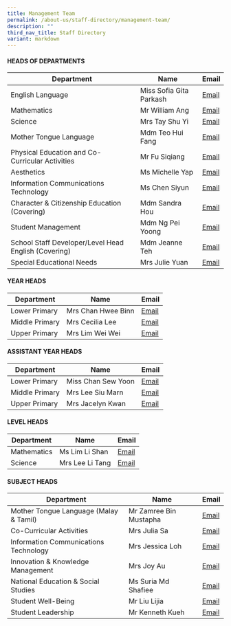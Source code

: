 ```yaml
---
title: Management Team
permalink: /about-us/staff-directory/management-team/
description: ""
third_nav_title: Staff Directory
variant: markdown
---
```

#### HEADS OF DEPARTMENTS

| Department | Name | Email |
| -------- | -------- | -------- |
| English Language     | Miss Sofia Gita Parkash     | <a href="mailto:sofia_gita_parkash@moe.edu.sg" target="">Email</a>     |
| Mathematics     | Mr William Ang     | <a href="mailto:ang_kia_wei_william@moe.edu.sg" target="">Email</a>     |
| Science     | Mrs Tay Shu Yi     | <a href="mailto:wee_shu_yi@moe.edu.sg" target="">Email</a>     |
| Mother Tongue Language     | Mdm Teo Hui Fang    | <a href="mailto:teo_hui_fang@moe.edu.sg" target="">Email</a>     |
| Physical Education and Co-Curricular Activities     | Mr Fu Siqiang    | <a href="mailto:fu_siqiang@moe.edu.sg" target="">Email</a>    |
| Aesthetics     | Ms Michelle Yap     | <a href="mailto:yap_hui_ching_michelle@moe.edu.sg" target="">Email</a>     |
| Information Communications Technology    | Ms Chen Siyun    | <a href="mailto:chen_siyun@moe.edu.sg" target="">Email</a>     |
| Character &amp; Citizenship Education (Covering)     | Mdm Sandra Hou     | <a href="mailto:hou_may_wah_sandra@moe.edu.sg" target="">Email</a>    |
| Student Management    | Mdm Ng Pei Yoong   | <a href="mailto:ng_pei_yoong@moe.edu.sg" target="">Email</a>    |
| School Staff Developer/Level Head English (Covering)     | Mdm Jeanne Teh     | <a href="mailto:teh_hsiao_chuin@moe.edu.sg" target="">Email</a>    |
| Special Educational Needs     | Mrs Julie Yuan     | <a href="mailto:julie_phoebe_low@moe.edu.sg" target="">Email</a>     |

#### YEAR HEADS

| Department | Name | Email |
| -------- | -------- | -------- |
| Lower Primary     | Mrs Chan Hwee Binn     | <a href="mailto:seah_hwee_binn@moe.edu.sg" target="">Email</a>     |
| Middle Primary     | Mrs Cecilia Lee    | <a href="mailto:cecilia_peralta_lee@moe.edu.sg" target="">Email</a>     |
| Upper Primary     | Mrs Lim Wei Wei     | <a href="mailto:chua_wei_wei@moe.edu.sg" target="">Email</a>     |

#### ASSISTANT YEAR HEADS

| Department | Name | Email |
| -------- | -------- | -------- |
| Lower Primary     | Miss Chan Sew Yoon     | <a href="mailto:chan_sew_yoon@moe.edu.sg" target="">Email</a>     |
| Middle Primary     | Mrs Lee Siu Marn    | <a href="mailto:leong_siu_marn@moe.edu.sg" target="">Email</a>     |
| Upper Primary     | Mrs Jacelyn Kwan     | <a href="mailto:chia_pin_jhin@moe.edu.sg" target="">Email</a>     |

#### LEVEL HEADS

| Department | Name | Email |
| -------- | -------- | -------- |
| Mathematics    | Ms Lim Li Shan     | <a href="mailto:lim_li_shan@moe.edu.sg" target="">Email</a>     |
| Science     | Mrs Lee Li Tang     | <a href="mailto:tang_li_tang@moe.edu.sg" target="">Email</a>     |

#### SUBJECT HEADS

| Department | Name | Email |
| -------- | -------- | -------- |
| Mother Tongue Language (Malay &amp; Tamil)    | Mr Zamree Bin Mustapha     | <a href="mailto:zamree_mustapha@moe.edu.sg" target="">Email</a>     |
| Co-Curricular Activities     | Mrs Julia Sa     | <a href="mailto:lim_mei_chia_julia@moe.edu.sg" target="">Email</a>     |
| Information Communications Technology     | Mrs Jessica Loh     | <a href="mailto:teo_yiying_jessica@moe.edu.sg" target="">Email</a>     |
| Innovation &amp; Knowledge Management     | Mrs Joy Au     | <a href="mailto:tham_kar_yee@moe.edu.sg" target="">Email</a>    |
| National Education &amp; Social Studies     | Ms Suria Md Shafiee     | <a href="mailto:suria_mohamed_shafiee@moe.edu.sg" target="">Email</a>     |
| Student Well-Being     | Mr Liu Lijia     | <a href="mailto:liu_lijia@moe.edu.sg" target="">Email</a>     |
| Student Leadership     | Mr Kenneth Kueh     | <a href="mailto:kenneth_kueh@moe.edu.sg" target="">Email</a>     |